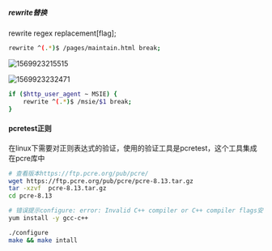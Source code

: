 ##### rewrite替换

rewrite regex replacement[flag];

```bash
rewrite ^(.*)$ /pages/maintain.html break;
```

![1569923215515](C:\Users\lazcy\AppData\Roaming\Typora\typora-user-images\1569923215515.png)

![1569923232471](C:\Users\lazcy\AppData\Roaming\Typora\typora-user-images\1569923232471.png)

```bash
if ($http_user_agent ~ MSIE) {
	rewrite ^(.*)$ /msie/$1 break;
}
```

#### pcretest正则

在linux下需要对正则表达式的验证，使用的验证工具是pcretest，这个工具集成在pcre库中

``` bash
# 查看版本https://ftp.pcre.org/pub/pcre/
wget https://ftp.pcre.org/pub/pcre/pcre-8.13.tar.gz
tar -xzvf  pcre-8.13.tar.gz
cd pcre-8.13

# 错误提示configure: error: Invalid C++ compiler or C++ compiler flags安装下面的
yum install -y gcc-c++

./configure
make && make intall
```

